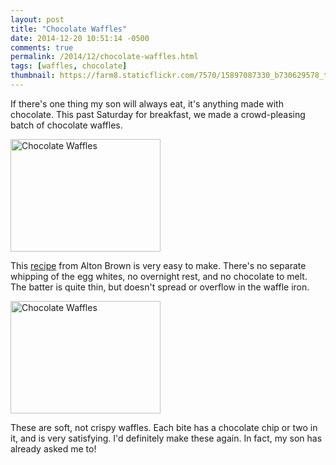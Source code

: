 ```yaml
---
layout: post
title: "Chocolate Waffles"
date: 2014-12-20 10:51:14 -0500
comments: true
permalink: /2014/12/chocolate-waffles.html
tags: [waffles, chocolate]
thumbnail: https://farm8.staticflickr.com/7570/15897087330_b730629578_t.jpg
---
```


If there's one thing my son will always eat, it's anything made with
chocolate. This past Saturday for breakfast, we made a crowd-pleasing
batch of chocolate waffles.

<a href="https://www.flickr.com/photos/gnuf/15462063904"
title="Chocolate Waffles by Eric Fung, on Flickr"><img
src="https://farm8.staticflickr.com/7525/15462063904_4c764dabb1_m.jpg"
width="240" height="180" alt="Chocolate Waffles"></a>

This
[recipe](http://www.foodnetwork.com/recipes/alton-brown/chocolate-waffle-recipe.html)
from Alton Brown is very easy to make. There's no separate whipping of
the egg whites, no overnight rest, and no chocolate to melt. The batter
is quite thin, but doesn't spread or overflow in the waffle iron. 

<a href="https://www.flickr.com/photos/gnuf/15897087330"
title="Chocolate Waffles by Eric Fung, on Flickr"><img
src="https://farm8.staticflickr.com/7570/15897087330_b730629578_m.jpg"
width="240" height="180" alt="Chocolate Waffles"></a>

These are soft, not crispy waffles. Each bite has a chocolate chip
or two in it, and is very satisfying. I'd definitely make these again.
In fact, my son has already asked me to!

